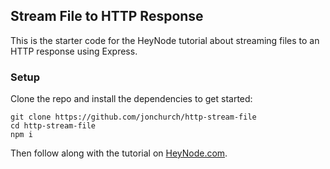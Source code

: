 ## Stream File to HTTP Response

This is the starter code for the HeyNode tutorial about streaming files to an HTTP response using Express.

### Setup

Clone the repo and install the dependencies to get started:

```shell
git clone https://github.com/jonchurch/http-stream-file
cd http-stream-file
npm i
```

Then follow along with the tutorial on [HeyNode.com](www.heynode.com).
